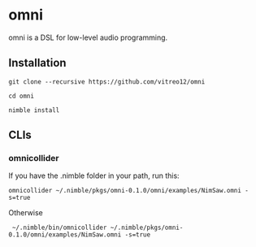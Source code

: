 # **omni**

omni is a DSL for low-level audio programming.

## **Installation**

    git clone --recursive https://github.com/vitreo12/omni
    
    cd omni

    nimble install

## **CLIs**

### **omnicollider**

If you have the .nimble folder in your path, run this:

    omnicollider ~/.nimble/pkgs/omni-0.1.0/omni/examples/NimSaw.omni -s=true

Otherwise

     ~/.nimble/bin/omnicollider ~/.nimble/pkgs/omni-0.1.0/omni/examples/NimSaw.omni -s=true
